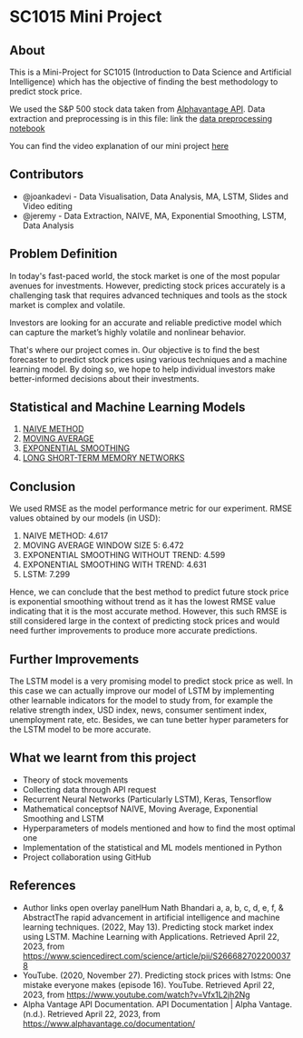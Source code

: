 # SC1015 Mini Project

## About

This is a Mini-Project for SC1015 (Introduction to Data Science and Artificial Intelligence) which has the objective of finding the best methodology to predict stock price. 

We used the S&P 500 stock data taken from [Alphavantage API](https://www.alphavantage.co/). Data extraction and preprocessing is in this file: link the [data preprocessing notebook](src/data-preprocessing.ipynb)

You can find the video explanation of our mini project [here](https://youtu.be/dn-l954J71o)

## Contributors
- @joankadevi - Data Visualisation, Data Analysis, MA, LSTM, Slides and Video editing
- @jeremy - Data Extraction, NAIVE, MA, Exponential Smoothing, LSTM, Data Analysis

## Problem Definition
In today's fast-paced world, the stock market is one of the most popular avenues for investments. However, predicting stock prices accurately is a challenging task that requires advanced techniques and tools as the stock market is complex and volatile. 

Investors are looking for an accurate and reliable predictive model which can capture the market’s highly volatile and nonlinear behavior. 

That's where our project comes in. Our objective is to find the best forecaster to predict stock prices using various techniques and a machine learning model. By doing so, we hope to help individual investors make better-informed decisions about their investments.

## Statistical and Machine Learning Models 
1. [NAIVE METHOD](src/naive-method.ipynb)
2. [MOVING AVERAGE](src/moving-average.ipynb)
3. [EXPONENTIAL SMOOTHING](src/exponential-smoothing.ipynb)
4. [LONG SHORT-TERM MEMORY NETWORKS](src/LSTM-model.ipynb)


## Conclusion

We used RMSE as the model performance metric for our experiment.
RMSE values obtained by our models (in USD):

1. NAIVE METHOD: 4.617 
2. MOVING AVERAGE WINDOW SIZE 5: 6.472 
3. EXPONENTIAL SMOOTHING WITHOUT TREND: 4.599 
4. EXPONENTIAL SMOOTHING WITH TREND: 4.631 
5. LSTM: 7.299 

Hence, we can conclude that the best method to predict future stock price is exponential smoothing without trend as it has the lowest RMSE value indicating that it is the most accurate method. However, this such RMSE is still considered large in the context of predicting stock prices and would need further improvements to produce more accurate predictions.

## Further Improvements
The LSTM model is a very promising model to predict stock price as well. In this case we can actually improve our model of LSTM by implementing other learnable indicators for the model to study from, for example the relative strength index, USD index, news, consumer sentiment index, unemployment rate, etc. Besides, we can tune better hyper parameters for the LSTM model to be more accurate.

## What we learnt from this project
- Theory of stock movements
- Collecting data through API request
- Recurrent Neural Networks (Particularly LSTM), Keras, Tensorflow
- Mathematical conceptsof NAIVE, Moving Average, Exponential Smoothing and LSTM
- Hyperparameters of models mentioned and how to find the most optimal one
- Implementation of the statistical and ML models mentioned in Python
- Project collaboration using GitHub

## References
- Author links open overlay panelHum Nath Bhandari a, a, b, c, d, e, f, &amp; AbstractThe rapid advancement in artificial intelligence and machine learning techniques. (2022, May 13). Predicting stock market index using LSTM. Machine Learning with Applications. Retrieved April 22, 2023, from https://www.sciencedirect.com/science/article/pii/S2666827022000378
- YouTube. (2020, November 27). Predicting stock prices with lstms: One mistake everyone makes (episode 16). YouTube. Retrieved April 22, 2023, from https://www.youtube.com/watch?v=Vfx1L2jh2Ng
- Alpha Vantage API Documentation. API Documentation | Alpha Vantage. (n.d.). Retrieved April 22, 2023, from https://www.alphavantage.co/documentation/